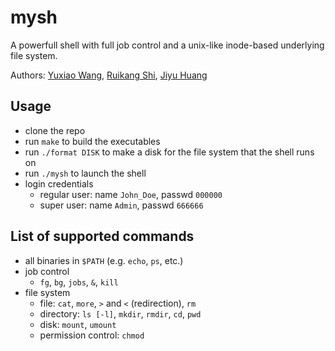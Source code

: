 # mysh

A powerfull shell with full job control and a unix-like inode-based underlying file system.

Authors: [Yuxiao Wang](https://github.com/sgrayrw), [Ruikang Shi](https://github.com/Shadoom7), [Jiyu Huang](https://github.com/JiyuHuang)

## Usage

- clone the repo
- run `make` to build the executables
- run `./format DISK` to make a disk for the file system that the shell runs on
- run `./mysh` to launch the shell
- login credentials
  - regular user: name `John_Doe`, passwd `000000`
  - super user: name `Admin`, passwd `666666`

## List of supported commands

- all binaries in `$PATH` (e.g. `echo`, `ps`, etc.)
- job control
  - `fg`, `bg`, `jobs`, `&`, `kill`
- file system
  - file: `cat`, `more`, `>` and `<` (redirection), `rm`
  - directory: `ls [-l]`, `mkdir`, `rmdir`, `cd`, `pwd`
  - disk: `mount`, `umount`
  - permission control: `chmod`
